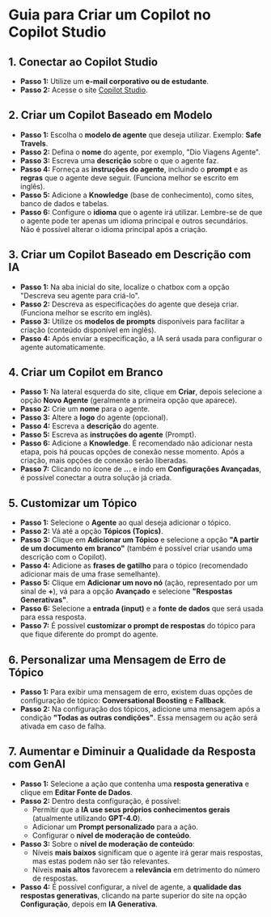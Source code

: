 
# Guia para Criar um Copilot no Copilot Studio

## 1. Conectar ao Copilot Studio
- **Passo 1:** Utilize um **e-mail corporativo ou de estudante**.
- **Passo 2:** Acesse o site [Copilot Studio](https://copilotstudio.microsoft.com/).

## 2. Criar um Copilot Baseado em Modelo
- **Passo 1:** Escolha o **modelo de agente** que deseja utilizar. Exemplo: **Safe Travels**.
- **Passo 2:** Defina o **nome** do agente, por exemplo, "Dio Viagens Agente".
- **Passo 3:** Escreva uma **descrição** sobre o que o agente faz.
- **Passo 4:** Forneça as **instruções do agente**, incluindo o **prompt** e as **regras** que o agente deve seguir. (Funciona melhor se escrito em inglês).
- **Passo 5:** Adicione a **Knowledge** (base de conhecimento), como sites, banco de dados e tabelas.
- **Passo 6:** Configure o **idioma** que o agente irá utilizar. Lembre-se de que o agente pode ter apenas um idioma principal e outros secundários. Não é possível alterar o idioma principal após a criação.

## 3. Criar um Copilot Baseado em Descrição com IA
- **Passo 1:** Na aba inicial do site, localize o chatbox com a opção "Descreva seu agente para criá-lo".
- **Passo 2:** Descreva as especificações do agente que deseja criar. (Funciona melhor se escrito em inglês).
- **Passo 3:** Utilize os **modelos de prompts** disponíveis para facilitar a criação (conteúdo disponível em inglês).
- **Passo 4:** Após enviar a especificação, a IA será usada para configurar o agente automaticamente.

## 4. Criar um Copilot em Branco
- **Passo 1:** Na lateral esquerda do site, clique em **Criar**, depois selecione a opção **Novo Agente** (geralmente a primeira opção que aparece).
- **Passo 2:** Crie um **nome** para o agente.
- **Passo 3:** Altere a **logo** do agente (opcional).
- **Passo 4:** Escreva a **descrição** do agente.
- **Passo 5:** Escreva as **instruções do agente** (Prompt).
- **Passo 6:** Adicione a **Knowledge**. É recomendado não adicionar nesta etapa, pois há poucas opções de conexão nesse momento. Após a criação, mais opções de conexão serão liberadas.
- **Passo 7:** Clicando no ícone de **...** e indo em **Configurações Avançadas**, é possível conectar a outra solução já criada.

## 5. Customizar um Tópico
- **Passo 1:** Selecione o **Agente** ao qual deseja adicionar o tópico.
- **Passo 2:** Vá até a opção **Tópicos (Topics)**.
- **Passo 3:** Clique em **Adicionar um Tópico** e selecione a opção **"A partir de um documento em branco"** (também é possível criar usando uma descrição com o Copilot).
- **Passo 4:** Adicione as **frases de gatilho** para o tópico (recomendado adicionar mais de uma frase semelhante).
- **Passo 5:** Clique em **Adicionar um novo nó** (ação, representado por um sinal de **+**), vá para a opção **Avançado** e selecione **"Respostas Generativas"**.
- **Passo 6:** Selecione a **entrada (input)** e a **fonte de dados** que será usada para essa resposta.
- **Passo 7:** É possível **customizar o prompt de respostas** do tópico para que fique diferente do prompt do agente.

## 6. Personalizar uma Mensagem de Erro de Tópico
- **Passo 1:** Para exibir uma mensagem de erro, existem duas opções de configuração de tópico: **Conversational Boosting** e **Fallback**.
- **Passo 2:** Na configuração dos tópicos, adicione uma mensagem após a condição **"Todas as outras condições"**. Essa mensagem ou ação será ativada em caso de falha.

## 7. Aumentar e Diminuir a Qualidade da Resposta com GenAI
- **Passo 1:** Selecione a ação que contenha uma **resposta generativa** e clique em **Editar Fonte de Dados**.
- **Passo 2:** Dentro desta configuração, é possível:
  - Permitir que a **IA use seus próprios conhecimentos gerais** (atualmente utilizando **GPT-4.0**).
  - Adicionar um **Prompt personalizado** para a ação.
  - Configurar o **nível de moderação de conteúdo**.
- **Passo 3:** Sobre o **nível de moderação de conteúdo**:
  - Níveis **mais baixos** significam que o agente irá gerar mais respostas, mas estas podem não ser tão relevantes.
  - Níveis **mais altos** favorecem a **relevância** em detrimento do número de respostas.
- **Passo 4:** É possível configurar, a nível de agente, a **qualidade das respostas generativas**, clicando na parte superior do site na opção **Configuração**, depois em **IA Generativa**.
